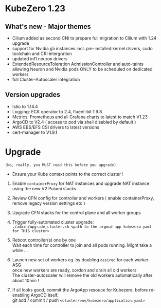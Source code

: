 # KubeZero 1.23

## What's new - Major themes

- Cilium added as second CNI to prepare full migration to Cilium with 1.24 upgrade
- support for Nvidia g5 instances incl. pre-installed kernel drivers, cudo toolchain and CRI intergration
- updated inf1 neuron drivers
- ExtendedResourceToleration AdmissionController and auto-taints allowing Neuron and Nvidia pods ONLY to be scheduled on dedicated workers
- full Cluster-Autoscaler integration

## Version upgrades
- Istio to 1.14.4
- Logging: ECK operator to 2.4, fluent-bit 1.9.8
- Metrics: Prometheus and all Grafana charts to latest to match V1.23
- ArgoCD to V2.4 ( access to pod via shell disabled by default )
- AWS EBS/EFS CSI drivers to latest versions
- cert-manager to V1.9.1

# Upgrade
`(No, really, you MUST read this before you upgrade)`

- Ensure your Kube context points to the correct cluster !

1. Enable `containerProxy` for NAT instances and upgrade NAT instance using the new V2 Pulumi stacks

2. Review CFN config for controller and workers ( enable containerProxy, remove legacy version settings etc )

3. Upgrade CFN stacks for the control plane and all worker groups

4. Trigger fully-automated cluster upgrade:  
  `./admin/upgrade_cluster.sh <path to the argocd app kubezero yaml for THIS cluster>`

5. Reboot controller(s) one by one  
Wait each time for controller to join and all pods running.
Might take a while ...

6. Launch new set of workers eg. by doubling `desired` for each worker ASG  
  once new workers are ready, cordon and drain all old workers  
The cluster-autoscaler will remove the old workers automatically after about 10min !

7. If all looks good, commit the ArgoApp resouce for Kubezero, before re-enabling ArgoCD itself.  
  git add / commit / push `<cluster/env/kubezero/application.yaml>`
